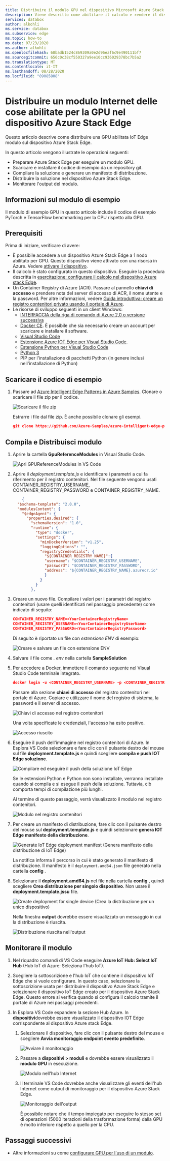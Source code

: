 ```yaml
---
title: Distribuire il modulo GPU nel dispositivo Microsoft Azure Stack Edge | Microsoft Docs
description: Viene descritto come abilitare il calcolo e rendere il dispositivo Azure Stack Edge pronto per il calcolo tramite l'interfaccia utente locale.
services: databox
author: alkohli
ms.service: databox
ms.subservice: edge
ms.topic: how-to
ms.date: 07/23/2020
ms.author: alkohli
ms.openlocfilehash: 68badb1524c869309a0e2d96eaf6c9e490111bf7
ms.sourcegitcommit: 656c0c38cf550327a9ee10cc936029378bc7b5a2
ms.translationtype: MT
ms.contentlocale: it-IT
ms.lasthandoff: 08/28/2020
ms.locfileid: "89085808"
---
```

# <a name="deploy-a-gpu-enabled-iot-module-on-azure-stack-edge-device"></a>Distribuire un modulo Internet delle cose abilitate per la GPU nel dispositivo Azure Stack Edge

Questo articolo descrive come distribuire una GPU abilitata IoT Edge modulo sul dispositivo Azure Stack Edge. 

In questo articolo vengono illustrate le operazioni seguenti:
  - Preparare Azure Stack Edge per eseguire un modulo GPU.
  - Scaricare e installare il codice di esempio da un repository git.
  - Compilare la soluzione e generare un manifesto di distribuzione.
  - Distribuire la soluzione nel dispositivo Azure Stack Edge.
  - Monitorare l'output del modulo.


## <a name="about-sample-module"></a>Informazioni sul modulo di esempio

Il modulo di esempio GPU in questo articolo include il codice di esempio PyTorch e TensorFlow benchmarking per la CPU rispetto alla GPU.

## <a name="prerequisites"></a>Prerequisiti

Prima di iniziare, verificare di avere:

- È possibile accedere a un dispositivo Azure Stack Edge a 1 nodo abilitato per GPU. Questo dispositivo viene attivato con una risorsa in Azure. Vedere [attivare il dispositivo](azure-stack-edge-gpu-deploy-activate.md).
- Il calcolo è stato configurato in questo dispositivo. Eseguire la procedura descritta in [esercitazione: configurare il calcolo nel dispositivo Azure stack Edge](azure-stack-edge-gpu-deploy-configure-compute.md).
- Un Container Registry di Azure (ACR). Passare al pannello **chiavi di accesso** e prendere nota del server di accesso di ACR, il nome utente e la password. Per altre informazioni, vedere [Guida introduttiva: creare un registro contenitori privato usando il portale di Azure](../container-registry/container-registry-get-started-portal.md#create-a-container-registry).
- Le risorse di sviluppo seguenti in un client Windows:
    - [INTERFACCIA della riga di comando di Azure 2,0 o versione successiva](https://aka.ms/installazurecliwindows)
    - [Docker CE](https://store.docker.com/editions/community/docker-ce-desktop-windows). È possibile che sia necessario creare un account per scaricare e installare il software.
    - [Visual Studio Code](https://code.visualstudio.com/)  
    - [Estensione Azure IOT Edge per Visual Studio Code](https://marketplace.visualstudio.com/items?itemName=vsciot-vscode.azure-iot-edge).    
    - [Estensione Python per Visual Studio Code](https://marketplace.visualstudio.com/items?itemName=ms-python.python)    
    - [Python 3](https://www.python.org/)    
    - PIP per l'installazione di pacchetti Python (in genere inclusi nell'installazione di Python)

## <a name="get-the-sample-code"></a>Scaricare il codice di esempio

1. Passare ad [Azure Intelligent Edge Patterns in Azure Samples](https://github.com/azure-samples/azure-intelligent-edge-patterns). Clonare o scaricare il file zip per il codice. 

    ![Scaricare il file zip](media/azure-stack-edge-gpu-deploy-sample-module/download-zip-file-1.png)

    Estrarre i file dal file zip. È anche possibile clonare gli esempi.

    ```json
    git clone https://github.com/Azure-Samples/azure-intelligent-edge-patterns.git
    ```

## <a name="build-and-deploy-module"></a>Compila e Distribuisci modulo

1. Aprire la cartella **GpuReferenceModules** in Visual Studio Code.

    ![Apri GPUReferenceModules in VS Code](media/azure-stack-edge-gpu-deploy-sample-module/open-folder-gpu-sample-1.png)

2. Aprire il *deployment.template.js* e identificare i parametri a cui fa riferimento per il registro contenitori. Nel file seguente vengono usati CONTAINER_REGISTRY_USERNAME, CONTAINER_REGISTRY_PASSWORD e CONTAINER_REGISTRY_NAME.

    ```json
        {
      "$schema-template": "2.0.0",
      "modulesContent": {
        "$edgeAgent": {
          "properties.desired": {
            "schemaVersion": "1.0",
            "runtime": {
              "type": "docker",
              "settings": {
                "minDockerVersion": "v1.25",
                "loggingOptions": "",
                "registryCredentials": {
                  "${CONTAINER_REGISTRY_NAME}":{
                  "username": "$CONTAINER_REGISTRY_USERNAME",
                  "password": "$CONTAINER_REGISTRY_PASSWORD",
                  "address": "${CONTAINER_REGISTRY_NAME}.azurecr.io"
                  }
                }
              }
            },
    ```
3. Creare un nuovo file. Compilare i valori per i parametri del registro contenitori (usare quelli identificati nel passaggio precedente) come indicato di seguito: 

    ```json
    CONTAINER_REGISTRY_NAME=<YourContainerRegistryName>
    CONTAINER_REGISTRY_USERNAME=<YourContainerRegistryUserName>
    CONTAINER_REGISTRY_PASSWORD=<YourContainerRegistryPassword>
    ```
    Di seguito è riportato un file con *estensione ENV* di esempio:
    
    ![Creare e salvare un file con estensione ENV](media/azure-stack-edge-gpu-deploy-sample-module/create-save-env-file-1.png)

4. Salvare il file come *. env* nella cartella **SampleSolution**

5. Per accedere a Docker, immettere il comando seguente nel Visual Studio Code terminale integrato. 

    ```json
    docker login -u <CONTAINER_REGISTRY_USERNAME> -p <CONTAINER_REGISTRY_PASSWORD> <CONTAINER_REGISTRY_NAME>
    ```
    Passare alla sezione **chiavi di accesso** del registro contenitori nel portale di Azure. Copiare e utilizzare il nome del registro di sistema, la password e il server di accesso.

    ![Chiavi di accesso nel registro contenitori](media/azure-stack-edge-gpu-deploy-sample-module/container-registry-access-keys-1.png)

    Una volta specificate le credenziali, l'accesso ha esito positivo.

    ![Accesso riuscito](media/azure-stack-edge-gpu-deploy-sample-module/successful-sign-in-1.png)

6. Eseguire il push dell'immagine nel registro contenitori di Azure. In Esplora VS Code selezionare e fare clic con il pulsante destro del mouse sul file **deployment.template.js** e quindi scegliere **compila e push IOT Edge soluzione**. 

    ![Compilare ed eseguire il push della soluzione IoT Edge](media/azure-stack-edge-gpu-deploy-sample-module/build-push-iot-edge-solution-1.png)   

    Se le estensioni Python e Python non sono installate, verranno installate quando si compila e si esegue il push della soluzione. Tuttavia, ciò comporta tempi di compilazione più lunghi. 

    Al termine di questo passaggio, verrà visualizzato il modulo nel registro contenitori.

    ![Modulo nel registro contenitori](media/azure-stack-edge-gpu-deploy-sample-module/module-container-registry-1.png)    


7. Per creare un manifesto di distribuzione, fare clic con il pulsante destro del mouse sul **deployment.template.js** e quindi selezionare **genera IOT Edge manifesto della distribuzione**. 

    ![Generate IoT Edge deployment manifest (Genera manifesto della distribuzione di IoT Edge)](media/azure-stack-edge-gpu-deploy-sample-module/generate-iot-edge-deployment-manifest-1.png)  

    La notifica informa il percorso in cui è stato generato il manifesto di distribuzione. Il manifesto è il `deployment.amd64.json` file generato nella cartella **config** . 

8. Selezionare il **deployment.amd64.js** nel file nella cartella **config** , quindi scegliere **Crea distribuzione per singolo dispositivo**. Non usare il **deployment.template.jssu** file. 

    ![Create deployment for single device (Crea la distribuzione per un unico dispositivo)](media/azure-stack-edge-gpu-deploy-sample-module/create-deployment-single-device-1.png)  

    Nella finestra **output** dovrebbe essere visualizzato un messaggio in cui la distribuzione è riuscita.

    ![Distribuzione riuscita nell'output](media/azure-stack-edge-gpu-deploy-sample-module/deployment-succeeded-output-1.png) 

## <a name="monitor-the-module"></a>Monitorare il modulo  

1. Nel riquadro comandi di VS Code eseguire **Azure IoT Hub: Select IoT Hub** (Hub IoT di Azure: Seleziona l'hub IoT).

2. Scegliere la sottoscrizione e l'hub IoT che contiene il dispositivo IoT Edge che si vuole configurare. In questo caso, selezionare la sottoscrizione usata per distribuire il dispositivo Azure Stack Edge e selezionare il dispositivo IoT Edge creato per il dispositivo Azure Stack Edge. Questo errore si verifica quando si configura il calcolo tramite il portale di Azure nei passaggi precedenti.

3. In Esplora VS Code espandere la sezione Hub Azure. In **dispositivi**dovrebbe essere visualizzato il dispositivo IOT Edge corrispondente al dispositivo Azure stack Edge. 

    1. Selezionare il dispositivo, fare clic con il pulsante destro del mouse e scegliere **Avvia monitoraggio endpoint evento predefinito**.
  
        ![Avviare il monitoraggio](media/azure-stack-edge-gpu-deploy-sample-module/monitor-builtin-event-endpoint-1.png)  

    2. Passare a **dispositivi > moduli** e dovrebbe essere visualizzato il **modulo GPU** in esecuzione.

        ![Modulo nell'hub Internet](media/azure-stack-edge-gpu-deploy-sample-module/module-iot-hub-1.png)  

    3. Il terminale VS Code dovrebbe anche visualizzare gli eventi dell'hub Internet come output di monitoraggio per il dispositivo Azure Stack Edge.

        ![Monitoraggio dell'output](media/azure-stack-edge-gpu-deploy-sample-module/monitor-events-output-1.png) 

        È possibile notare che il tempo impiegato per eseguire lo stesso set di operazioni (5000 iterazioni della trasformazione forma) dalla GPU è molto inferiore rispetto a quello per la CPU.

## <a name="next-steps"></a>Passaggi successivi

- Altre informazioni su come [configurare GPU per l'uso di un modulo](azure-stack-edge-j-series-configure-gpu-modules.md).
